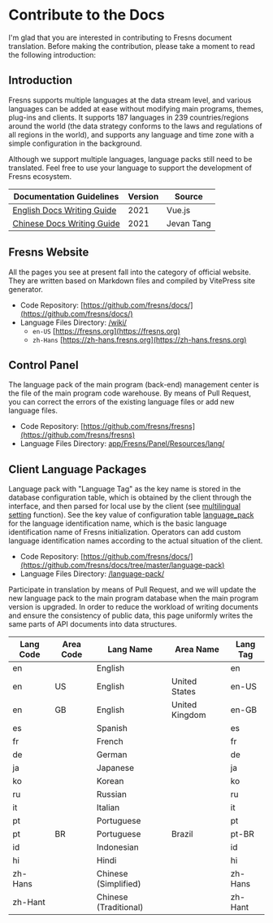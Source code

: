 # Contribute to the Docs

I'm glad that you are interested in contributing to Fresns document translation. Before making the contribution, please take a moment to read the following introduction:

## Introduction

Fresns supports multiple languages at the data stream level, and various languages can be added at ease without modifying main programs, themes, plug-ins and clients. It supports 187 languages in 239 countries/regions around the world (the data strategy conforms to the laws and regulations of all regions in the world), and supports any language and time zone with a simple configuration in the background.

Although we support multiple languages, language packs still need to be translated. Feel free to use your language to support the development of Fresns ecosystem.

| Documentation Guidelines | Version | Source |
| --- | --- | --- |
| [English Docs Writing Guide](writing-guide.md) | 2021 | Vue.js |
| [Chinese Docs Writing Guide](https://tangjie.me/copywriting-style-guide) | 2021 | Jevan Tang |

## Fresns Website

All the pages you see at present fall into the category of official website. They are written based on Markdown files and compiled by VitePress site generator.

- Code Repository: [https://github.com/fresns/docs/](https://github.com/fresns/docs/)
- Language Files Directory: [/wiki/](https://github.com/fresns/docs/tree/main/wiki)
    - `en-US` [https://fresns.org](https://fresns.org)
    - `zh-Hans` [https://zh-hans.fresns.org](https://zh-hans.fresns.org)

## Control Panel

The language pack of the main program (back-end) management center is the file of the main program code warehouse. By means of Pull Request, you can correct the errors of the existing language files or add new language files.

- Code Repository: [https://github.com/fresns/fresns](https://github.com/fresns/fresns)
- Language Files Directory: [app/Fresns/Panel/Resources/lang/](https://github.com/fresns/fresns/tree/2.x/app/Fresns/Panel/Resources/lang)

## Client Language Packages

Language pack with "Language Tag" as the key name is stored in the database configuration table, which is obtained by the client through the interface, and then parsed for local use by the client (see [multilingual setting](../database/keyname/languages.md) function). See the key value of configuration table [language_pack](../database/dictionary/language-pack.md) for the language identification name, which is the basic language identification name of Fresns initialization. Operators can add custom language identification names according to the actual situation of the client.

- Code Repository: [https://github.com/fresns/docs/](https://github.com/fresns/docs/tree/master/language-pack)
- Language Files Directory: [/language-pack/](https://github.com/fresns/docs/tree/main/language-pack)

Participate in translation by means of Pull Request, and we will update the new language pack to the main program database when the main program version is upgraded. In order to reduce the workload of writing documents and ensure the consistency of public data, this page uniformly writes the same parts of API documents into data structures.

| Lang Code | Area Code | Lang Name | Area Name | Lang Tag |
| --- | --- | --- | --- | --- |
| en |  | English |  | en |
| en | US | English | United States | en-US |
| en | GB | English | United Kingdom | en-GB |
| es |  | Spanish |  | es |
| fr |  | French |  | fr |
| de |  | German |  | de |
| ja |  | Japanese |  | ja |
| ko |  | Korean |  | ko |
| ru |  | Russian |  | ru |
| it |  | Italian |  | it |
| pt |  | Portuguese |  | pt |
| pt | BR | Portuguese | Brazil | pt-BR |
| id |  | Indonesian |  | id |
| hi |  | Hindi |  | hi |
| zh-Hans |  | Chinese (Simplified) |  | zh-Hans |
| zh-Hant |  | Chinese (Traditional) |  | zh-Hant |